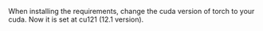 When installing the requirements, change the cuda version of torch to your cuda. Now it is set at cu121 (12.1 version).
